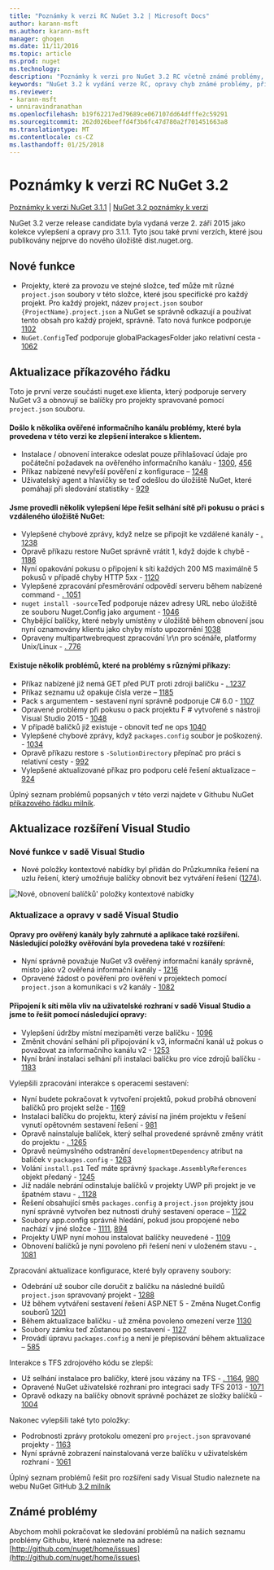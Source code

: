 ```yaml
---
title: "Poznámky k verzi RC NuGet 3.2 | Microsoft Docs"
author: karann-msft
ms.author: karann-msft
manager: ghogen
ms.date: 11/11/2016
ms.topic: article
ms.prod: nuget
ms.technology: 
description: "Poznámky k verzi pro NuGet 3.2 RC včetně známé problémy, opravy chyb, přidaných funkcí a chcete."
keywords: "NuGet 3.2 k vydání verze RC, opravy chyb známé problémy, přidat funkce, chcete"
ms.reviewer:
- karann-msft
- unniravindranathan
ms.openlocfilehash: b19f62217ed79689ce067107dd64dfffe2c59291
ms.sourcegitcommit: 262d026beeffd4f3b6fc47d780a2f701451663a8
ms.translationtype: MT
ms.contentlocale: cs-CZ
ms.lasthandoff: 01/25/2018
---
```

# <a name="nuget-32-rc-release-notes"></a>Poznámky k verzi RC NuGet 3.2

[Poznámky k verzi NuGet 3.1.1](../release-notes/nuget-3.1.1.md) | [NuGet 3.2 poznámky k verzi](../release-notes/nuget-3.2.md)

NuGet 3.2 verze release candidate byla vydaná verze 2. září 2015 jako kolekce vylepšení a opravy pro 3.1.1.  Tyto jsou také první verzích, které jsou publikovány nejprve do nového úložiště dist.nuget.org.

## <a name="new-features"></a>Nové funkce

* Projekty, které za provozu ve stejné složce, teď může mít různé `project.json` soubory v této složce, které jsou specifické pro každý projekt.  Pro každý projekt, název `project.json` soubor `{ProjectName}.project.json` a NuGet se správně odkazují a používat tento obsah pro každý projekt, správně.  Tato nová funkce podporuje [1102](https://github.com/NuGet/Home/issues/1102)
* `NuGet.Config`Teď podporuje globalPackagesFolder jako relativní cesta - [1062](https://github.com/NuGet/Home/issues/1062)

## <a name="command-line-updates"></a>Aktualizace příkazového řádku

Toto je první verze součásti nuget.exe klienta, který podporuje servery NuGet v3 a obnovují se balíčky pro projekty spravované pomocí `project.json` souboru.

#### <a name="there-were-a-number-of-authenticated-feed-issues-that-were-addressed-in-this-release-to-improve-interactions-with-the-client"></a>Došlo k několika ověřené informačního kanálu problémy, které byla provedena v této verzi ke zlepšení interakce s klientem.

* Instalace / obnovení interakce odeslat pouze přihlašovací údaje pro počáteční požadavek na ověřeného informačního kanálu - [1300](https://github.com/NuGet/Home/issues/1300), [456](https://github.com/NuGet/Home/issues/456)
* Příkaz nabízené nevyřeší pověření z konfigurace – [1248](https://github.com/NuGet/Home/issues/1248)
* Uživatelský agent a hlavičky se teď odešlou do úložiště NuGet, které pomáhají při sledování statistiky - [929](https://github.com/NuGet/Home/issues/929)

#### <a name="we-made-a-number-of-improvements-to-better-handle-network-failures-while-attempting-to-work-with-a-remote-nuget-repository"></a>Jsme provedli několik vylepšení lépe řešit selhání sítě při pokusu o práci s vzdáleného úložiště NuGet:

* Vylepšené chybové zprávy, když nelze se připojit ke vzdálené kanály - [. 1238](https://github.com/NuGet/Home/issues/1238)
* Opravě příkazu restore NuGet správně vrátit 1, když dojde k chybě - [1186](https://github.com/NuGet/Home/issues/1186)
* Nyní opakování pokusu o připojení k síti každých 200 MS maximálně 5 pokusů v případě chyby HTTP 5xx - [1120](https://github.com/NuGet/Home/issues/1120)
* Vylepšené zpracování přesměrování odpovědí serveru během nabízené command - [. 1051](https://github.com/NuGet/Home/issues/1051)
* `nuget install -source`Teď podporuje název adresy URL nebo úložiště ze souboru Nuget.Config jako argument - [1046](https://github.com/NuGet/Home/issues/1046)
* Chybějící balíčky, které nebyly umístěny v úložiště během obnovení jsou nyní oznamovány klientu jako chyby místo upozornění [1038](https://github.com/NuGet/Home/issues/1038)
* Opraveny multipartwebrequest zpracování \r\n pro scénáře, platformy Unix/Linux - [. 776](https://github.com/NuGet/Home/issues/776)

#### <a name="there-are-a-number-of-fixes-to-issues-with-various-commands"></a>Existuje několik problémů, které na problémy s různými příkazy:

* Příkaz nabízené již nemá GET před PUT proti zdroji balíčku - [. 1237](https://github.com/NuGet/Home/issues/1237)
* Příkaz seznamu už opakuje čísla verze – [1185](https://github.com/NuGet/Home/issues/1185)
* Pack s argumentem - sestavení nyní správně podporuje C# 6.0 - [1107](https://github.com/NuGet/Home/issues/1107)
* Opravené problémy při pokusu o pack projektu F # vytvořené s nástroji Visual Studio 2015 - [1048](https://github.com/NuGet/Home/issues/1048)
* V případě balíčků již existuje - obnovit teď ne ops [1040](https://github.com/NuGet/Home/issues/1040)
* Vylepšené chybové zprávy, když `packages.config` soubor je poškozený. - [1034](https://github.com/NuGet/Home/issues/1034)
* Opravě příkazu restore s `-SolutionDirectory` přepínač pro práci s relativní cesty - [992](https://github.com/NuGet/Home/issues/992)
* Vylepšené aktualizované příkaz pro podporu celé řešení aktualizace – [924](https://github.com/NuGet/Home/issues/924)

Úplný seznam problémů popsaných v této verzi najdete v Githubu NuGet [příkazového řádku milník](https://github.com/nuget/home/issues?utf8=%E2%9C%93&q=is%3Aissue+milestone%3A3.2.0-commandline+is%3Aclosed+-label%3AClosedAs%3ADuplicate).

## <a name="visual-studio-extension-updates"></a>Aktualizace rozšíření Visual Studio

### <a name="new-features-in-visual-studio"></a>Nové funkce v sadě Visual Studio

* Nové položky kontextové nabídky byl přidán do Průzkumníka řešení na uzlu řešení, který umožňuje balíčky obnovit bez vytváření řešení ([1274](https://github.com/NuGet/Home/issues/1274)).

![Nové, obnovení balíčků' položky kontextové nabídky](./media/NuGet-3.2/newContextMenu.png)

### <a name="updates-and-fixes-in-visual-studio"></a>Aktualizace a opravy v sadě Visual Studio

#### <a name="the-fixes-for-authenticated-feeds-were-rolled-up-and-addressed-in-the-extension-as-well--the-following-authentication-items-were-also-addressed-in-the-extension"></a>Opravy pro ověřený kanály byly zahrnuté a aplikace také rozšíření.  Následující položky ověřování byla provedena také v rozšíření:

* Nyní správně považuje NuGet v3 ověřený informační kanály správně, místo jako v2 ověřená informační kanály - [1216](https://github.com/NuGet/Home/issues/1216)
* Opravené žádost o pověření pro ověření v projektech pomocí `project.json` a komunikaci s v2 kanály - [1082](https://github.com/NuGet/Home/issues/1082)

#### <a name="network-connectivity-had-affected-the-user-interface-in-visual-studio-and-we-addressed-this-with-the-following-fixes"></a>Připojení k síti měla vliv na uživatelské rozhraní v sadě Visual Studio a jsme to řešit pomocí následující opravy:

* Vylepšení údržby místní mezipaměti verze balíčku - [1096](https://github.com/NuGet/Home/issues/1096)
* Změnit chování selhání při připojování k v3, informační kanál už pokus o považovat za informačního kanálu v2 - [1253](https://github.com/NuGet/Home/issues/1253)
* Nyní brání instalaci selhání při instalaci balíčku pro více zdrojů balíčku - [1183](https://github.com/NuGet/Home/issues/1183)

Vylepšili zpracování interakce s operacemi sestavení:

* Nyní budete pokračovat k vytvoření projektů, pokud probíhá obnovení balíčků pro projekt selže - [1169](https://github.com/NuGet/Home/issues/1169)
* Instalaci balíčku do projektu, který závisí na jiném projektu v řešení vynutí opětovném sestavení řešení - [981](https://github.com/NuGet/Home/issues/981)
* Opravě nainstaluje balíček, který selhal provedené správně změny vrátit do projektu - [. 1265](https://github.com/NuGet/Home/issues/1265)
* Opravě neúmyslného odstranění `developmentDependency` atribut na balíček v `packages.config`  -  [1263](https://github.com/NuGet/Home/issues/1263)
* Volání `install.ps1` Teď máte správný `$package.AssemblyReferences` objekt předaný - [1245](https://github.com/NuGet/Home/issues/1245)
* Již nadále nebrání odinstaluje balíčků v projekty UWP při projekt je ve špatném stavu - [. 1128](https://github.com/NuGet/Home/issues/1128)
* Řešení obsahující směs `packages.config` a `project.json` projekty jsou nyní správně vytvořen bez nutnosti druhý sestavení operace – [1122](https://github.com/NuGet/Home/issues/1122)
* Soubory app.config správně hledání, pokud jsou propojené nebo nachází v jiné složce - [1111](https://github.com/NuGet/Home/issues/1111), [894](https://github.com/NuGet/Home/issues/894)
* Projekty UWP nyní mohou instalovat balíčky neuvedené - [1109](https://github.com/NuGet/Home/issues/1109)
* Obnovení balíčků je nyní povoleno při řešení není v uloženém stavu - [. 1081](https://github.com/NuGet/Home/issues/1081)


Zpracování aktualizace konfigurace, které byly opraveny soubory:

* Odebrání už soubor cíle doručit z balíčku na následné buildů `project.json` spravovaný projekt - [1288](https://github.com/NuGet/Home/issues/1288)
* Už během vytváření sestavení řešení ASP.NET 5 - Změna Nuget.Config souborů [1201](https://github.com/NuGet/Home/issues/1201)
* Během aktualizace balíčku - už změna povoleno omezení verze [1130](https://github.com/NuGet/Home/issues/1130)
* Soubory zámku teď zůstanou po sestavení - [1127](https://github.com/NuGet/Home/issues/1127)
* Provádí úpravu `packages.config` a není je přepisování během aktualizace – [585](https://github.com/NuGet/Home/issues/585)


Interakce s TFS zdrojového kódu se zlepší:

* Už selhání instalace pro balíčky, které jsou vázány na TFS - [. 1164](https://github.com/NuGet/Home/issues/1164), [980](https://github.com/NuGet/Home/issues/980)
* Opravené NuGet uživatelské rozhraní pro integraci sady TFS 2013 - [1071](https://github.com/NuGet/Home/issues/1071)
* Opravě odkazy na balíčky obnovit správně pocházet ze složky balíčků - [1004](https://github.com/NuGet/Home/issues/1004)

Nakonec vylepšili také tyto položky:

* Podrobnosti zprávy protokolu omezení pro `project.json` spravované projekty - [1163](https://github.com/NuGet/Home/issues/1163)
* Nyní správně zobrazení nainstalovaná verze balíčku v uživatelském rozhraní - [1061](https://github.com/NuGet/Home/issues/1061)


Úplný seznam problémů řešit pro rozšíření sady Visual Studio naleznete na webu NuGet GitHub [3.2 milník](https://github.com/nuget/home/issues?q=is%3Aissue+is%3Aclosed+-label%3AClosedAs%3ADuplicate+milestone%3A3.2)

## <a name="known-issues"></a>Známé problémy

Abychom mohli pokračovat ke sledování problémů na našich seznamu problémy Githubu, které naleznete na adrese: [http://github.com/nuget/home/issues](http://github.com/nuget/home/issues)